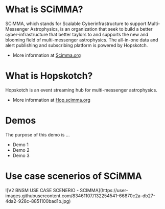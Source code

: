 <!DOCTYPE html>
<head> 
<title> Demos for Scalable Cyberinfrastructure to support Multi-Messenger Astrophysics </title> 
</head> 

<h1> What is SCiMMA? </h1> 
<p> 
  SCiMMA, which stands for Scalable Cyberinfrastructure to support Multi-Messenger Astrophysics, is an organization that seek to build a better cyber-infrastructure that better taylors to and supports the new and blooming field of multi-messenger astrophysics. The all-in-one data and alert publishing and subscribing platform is powered by Hopskotch. 
  <ul>
        <li> More information at <a href="https://scimma.org/index.html"> Scimma.org </a></li>
  </ul>
</p> 

<h1> What is Hopskotch? </h1> 
<p> 
  Hopskotch is an event streaming hub for multi-messenger astrophysics. 
  <ul>
       <li> More information at <a href="https://hop.scimma.org/"> Hop.scimma.org </a></li>
  </ul>
</p> 

<h1> Demos </h1> 
<p> 
  The purpose of this demo is ... 
   <ul>
       <li> Demo 1</li>
       <li> Demo 2</li>
       <li> Demo 3</li>
  </ul>
</p> 

<h1> Use case scenerios of SCiMMA </h1> 
![V2 BNSM USE CASE SCENERIO - SCIMMA](https://user-images.githubusercontent.com/83461107/132254541-66870c2a-db27-4da2-928c-8851100bad1b.jpg)

